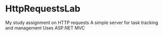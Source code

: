 # HttpRequestsLab
My study assignment on HTTP requests
A simple server for task tracking and management
Uses ASP.NET MVC
